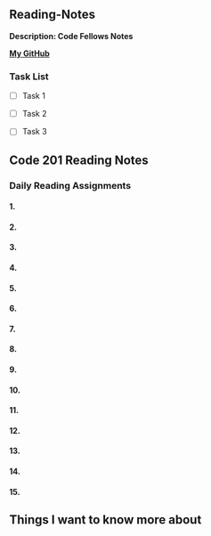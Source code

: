 ## Reading-Notes

**Description: Code Fellows Notes**

**[My GitHub](url)**

### Task List 
- [ ] Task 1
- [ ] Task 2
- [ ] Task 3


## Code 201 Reading Notes





### Daily Reading Assignments

#### 1.
#### 2.
#### 3.
#### 4.
#### 5.
#### 6.
#### 7.
#### 8.
#### 9.
#### 10.
#### 11.
#### 12.
#### 13.
#### 14.
#### 15.



## Things I want to know more about
